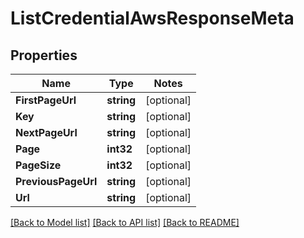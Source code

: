 # ListCredentialAwsResponseMeta

## Properties
Name | Type | Notes
------------ | ------------- | -------------
**FirstPageUrl** | **string** | [optional] 
**Key** | **string** | [optional] 
**NextPageUrl** | **string** | [optional] 
**Page** | **int32** | [optional] 
**PageSize** | **int32** | [optional] 
**PreviousPageUrl** | **string** | [optional] 
**Url** | **string** | [optional] 

[[Back to Model list]](../README.md#documentation-for-models) [[Back to API list]](../README.md#documentation-for-api-endpoints) [[Back to README]](../README.md)


